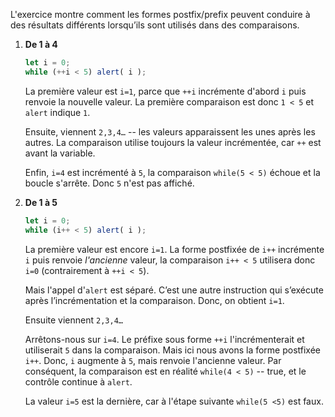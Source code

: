 L'exercice montre comment les formes postfix/prefix peuvent conduire à des résultats différents lorsqu’ils sont utilisés dans des comparaisons.

1. **De 1 à 4**

    ```js run
    let i = 0;
    while (++i < 5) alert( i );
    ```

    La première valeur est `i=1`, parce que `++i` incrémente d'abord `i` puis renvoie la nouvelle valeur. La première comparaison est donc `1 < 5` et `alert` indique `1`.

    Ensuite, viennent `2,3,4…` -- les valeurs apparaissent les unes après les autres. La comparaison utilise toujours la valeur incrémentée, car `++` est avant la variable.

    Enfin, `i=4` est incrémenté à `5`, la comparaison `while(5 < 5)` échoue et la boucle s'arrête. Donc `5` n'est pas affiché.
2. **De 1 à 5**

    ```js run
    let i = 0;
    while (i++ < 5) alert( i );
    ```

    La première valeur est encore `i=1`. La forme postfixée de `i++` incrémente `i` puis renvoie *l'ancienne* valeur, la comparaison `i++ < 5` utilisera donc `i=0` (contrairement à `++i < 5`).

    Mais l'appel d'`alert` est séparé. C’est une autre instruction qui s’exécute après l’incrémentation et la comparaison. Donc, on obtient `i=1`.

    Ensuite viennent `2,3,4…`

    Arrêtons-nous sur `i=4`. Le préfixe sous forme `++i` l'incrémenterait et utiliserait `5` dans la comparaison. Mais ici nous avons la forme postfixée `i++`. Donc, `i` augmente à `5`, mais renvoie l'ancienne valeur. Par conséquent, la comparaison est en réalité `while(4 < 5)` -- true, et le contrôle continue à `alert`.

    La valeur `i=5` est la dernière, car à l'étape suivante `while(5 <5)` est faux.
